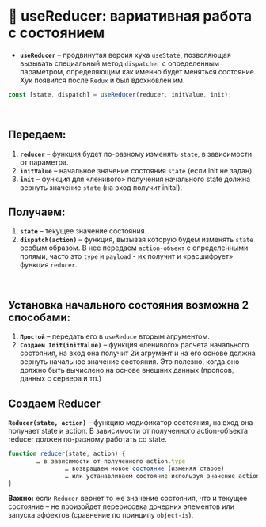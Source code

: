 # 💽 useReducer: вариативная работа с состоянием

* __`useReducer`__ – продвинутая версия хука `useState`, позволяющая вызывать специальный метод `dispatcher` с определенным параметром, определяющим как именно будет меняться состояние. Хук появился после `Redux` и был вдохновлен им.

```javascript
const [state, dispatch] = useReducer(reducer, initValue, init);
```

<br>

## Передаем: 
1. __`reducer`__ – функция будет по-разному изменять `state`, в зависимости от параметра.
2. __`initValue`__ – начальное значение состояния `state` (если init не задан).
3. __`init`__ – функция для «ленивого» получения начального state должна вернуть значение `state` (на вход получит inital).

## Получаем:
1. __`state`__ – текущее значение состояния.
2. __`dispatch(action)`__ – функция, вызывая которую будем изменять `state` особым образом. В нее передаем `action-объект` с определенными полями, часто это `type` и `payload` - их получит и «расшифрует» функция `reducer`.

<br>

## Установка начального состояния возможна 2 способами:
1. __`Простой`__ – передать его в `useReduce` вторым агрументом.
2. __`Создаем Init(initValue)`__ – функция «ленивого» расчета начального состояния, на вход она получит 2й агрумент и на его основе должна вернуть начальное значение состояния. Это полезно, когда оно должно быть вычислено на основе внешних данных (пропсов, данных с сервера и тп.)

## Создаем Reducer
__`Reducer(state, action)`__ – функцию модификатор состояния, на вход она получает state и action. В зависимости от полученного action-объекта reducer должен по-разному работать со state.
```javascript
function reducer(state, action) { 
        … в зависимости от полученного action.type 
                … возвращаем новое состояние (изменяя старое)
                … или устанавливаем состояние используя значение action.payload
}
```

__Важно:__ если `Reducer` вернет то же значение состояния, что и текущее состояние – не произойдет перерисовка дочерних элементов или запуска эффектов (сравнение по принципу `object-is`). 
